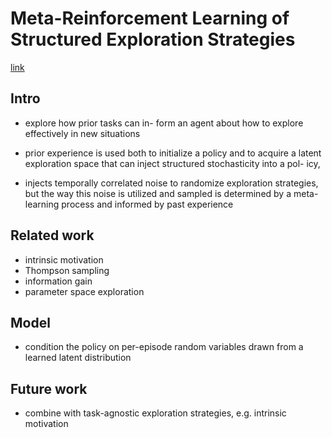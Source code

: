 # Meta-Reinforcement Learning of Structured Exploration Strategies
[link](https://arxiv.org/pdf/1802.07245.pdf)


## Intro 

- explore how prior tasks can in- form an agent about how to explore effectively in new situations

- prior experience is used both to initialize a policy and to acquire a latent exploration space that can inject structured stochasticity into a pol- icy,

- injects temporally correlated noise to randomize exploration strategies, but the way this noise is utilized and sampled is determined by a meta-learning process and informed by past experience

## Related work 

- intrinsic motivation
- Thompson sampling 
- information gain 
- parameter space exploration 


## Model 

- condition the policy on per-episode random variables drawn from a learned latent distribution



## Future work 

- combine with task-agnostic exploration strategies, e.g. intrinsic motivation 